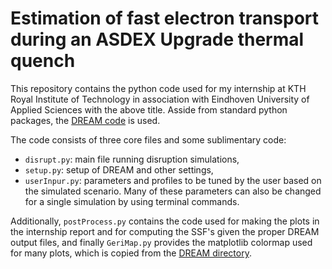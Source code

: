 # Estimation of fast electron transport during an ASDEX Upgrade thermal quench
This repository contains the python code used for my internship at KTH Royal Institute of Technology in association with Eindhoven University of Applied Sciences with the above title. Asside from standard python packages, the [DREAM code](https://github.com/chalmersplasmatheory/DREAM) is used. 

The code consists of three core files and some sublimentary code:
- `disrupt.py`: main file running disruption simulations,
- `setup.py`: setup of DREAM and other settings,
- `userInpur.py`: parameters and profiles to be tuned by the user based on the simulated scenario. Many of these parameters can also be changed for a single simulation by using terminal commands.

Additionally, `postProcess.py` contains the code used for making the plots in the internship report and for computing the SSF's given the proper DREAM output files, and finally `GeriMap.py` provides the matplotlib colormap used for many plots, which is copied from the [DREAM directory](https://github.com/chalmersplasmatheory/DREAM).
